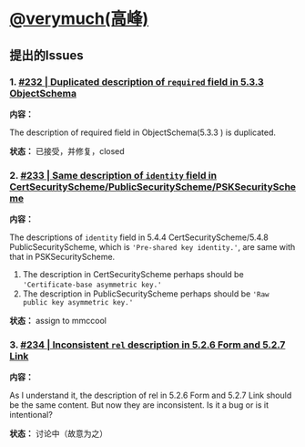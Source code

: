 # [@verymuch(高峰)](https://github.com/verymuch)

## 提出的Issues

### 1. [#232 | Duplicated description of `required` field in 5.3.3 ObjectSchema](https://github.com/w3c/wot-thing-description/issues/232)

**内容：**

The description of required field in ObjectSchema(5.3.3 ) is duplicated.


**状态：** 已接受，并修复，closed

### 2. [#233 | Same description of `identity` field in CertSecurityScheme/PublicSecurityScheme/PSKSecurityScheme](https://github.com/w3c/wot-thing-description/issues/233)

**内容：**

The descriptions of `identity` field in 5.4.4 CertSecurityScheme/5.4.8 PublicSecurityScheme, which is `'Pre-shared key identity.'`, are same with that in PSKSecurityScheme.

1. The description in CertSecurityScheme perhaps should be `'Certificate-base asymmetric key.'`
2. The description in PublicSecurityScheme perhaps should be `'Raw public key asymmetric key.'`

**状态：** assign to mmccool

### 3. [#234 | Inconsistent `rel` description in 5.2.6 Form and 5.2.7 Link](https://github.com/w3c/wot-thing-description/issues/235)

**内容：**

As I understand it, the description of rel in 5.2.6 Form and 5.2.7 Link should be the same content. But now they are inconsistent. Is it a bug or is it intentional?

**状态：** 讨论中（故意为之）
